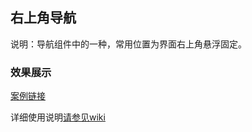 ## 右上角导航
说明：导航组件中的一种，常用位置为界面右上角悬浮固定。

### 效果展示
[案例链接](https://webapp.zhaopin.com/2023/shh/zja0411ZL82493/preview/index.html#/pages/ysdh/index?_blank)

详细使用说明[请参见wiki](https://wiki.zhaopin.com/pages/viewpage.action?pageId=136729663?_blank)
